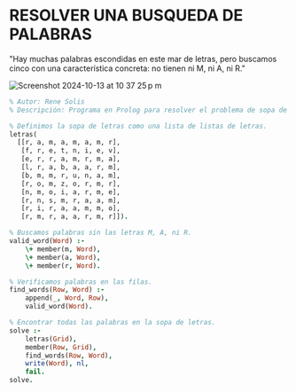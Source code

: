 # RESOLVER UNA BUSQUEDA  DE PALABRAS

"Hay muchas palabras escondidas en este mar de letras, pero buscamos cinco con una característica concreta: no tienen ni M, ni A, ni R."

![Screenshot 2024-10-13 at 10 37 25 p m](https://github.com/user-attachments/assets/1bcff3de-2652-4a6e-baa5-6910889ea9fe)



```prolog
% Autor: Rene Solis
% Descripción: Programa en Prolog para resolver el problema de sopa de letras.

% Definimos la sopa de letras como una lista de listas de letras.
letras(
  [[r, a, m, a, m, a, m, r],
   [f, r, e, t, n, i, e, v],
   [e, r, r, a, m, r, m, a],
   [l, r, a, b, a, a, r, m],
   [b, m, m, r, u, n, a, m],
   [r, o, m, z, o, r, m, r],
   [n, m, o, i, a, r, m, e],
   [r, n, s, m, r, a, a, m],
   [r, i, r, a, a, m, m, o],
   [r, m, r, a, a, r, m, r]]).

% Buscamos palabras sin las letras M, A, ni R.
valid_word(Word) :-
    \+ member(m, Word),
    \+ member(a, Word),
    \+ member(r, Word).

% Verificamos palabras en las filas.
find_words(Row, Word) :-
    append(_, Word, Row),
    valid_word(Word).

% Encontrar todas las palabras en la sopa de letras.
solve :-
    letras(Grid),
    member(Row, Grid),
    find_words(Row, Word),
    write(Word), nl,
    fail.
solve.
```
